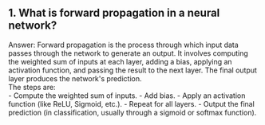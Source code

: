 ## 1. What is forward propagation in a neural network?
Answer: Forward propagation is the process through which input data passes through the network to generate an output. It involves computing the weighted sum of inputs at each layer, adding a bias, applying an activation function, and passing the result to the next layer. The final output layer produces the network's prediction.<br>
The steps are:<br>
    - Compute the weighted sum of inputs.
    - Add bias.
    - Apply an activation function (like ReLU, Sigmoid, etc.).
    - Repeat for all layers.
    - Output the final prediction (in classification, usually through a sigmoid or softmax function).





